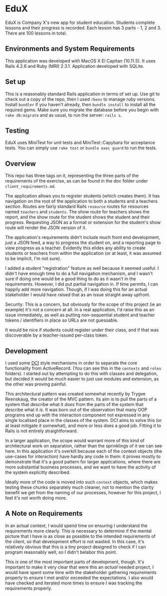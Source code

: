 # EduX

EduX is Company X's new app for student education. Students complete lessons and their progress is recorded. Each lesson has 3 parts - 1, 2 and 3. There are 100 lessons in total.

## Environments and System Requirements

This application was developed with MacOS X El Capitan (10.11.5). It uses Rails 4.2.6 and Ruby (MRI) 2.3.1. Application developed with SQLite.

## Set up

This is a reasonably standard Rails application in terms of set up. Use git to check out a copy of the repo, then I used `rbenv` to manage ruby versions. Install `bundler` if you haven't already, then `bundle install` to install all the required gems. Make sure you migrate the database before you begin with `rake db:migrate` and as usual, to run the server: `rails s`.

## Testing

EduX uses MiniTest for unit tests and MiniTest::Capybara for acceptance tests. You can simply use `rake test` or `bundle exec guard` to run the tests.

## Overview

This repo has three tags on it, representing the three parts of the requirements of the exercise, as can be found in the doc folder under `client_requirements.md`.

The application allows you to register students (which creates them). It has navigation on the root of the application to both a students and a teachers section. Routes are fairly standard Rails `resource` routes for resources named `teachers` and `students`. The show route for teachers shows the report, and the show route for the student shows the student and their progress. Requesting JSON as a format or extension for the student's show route will render the JSON version of it.

The application's requirements didn't include much front end development, just a JSON feed, a way to progress the student on, and a reporting page to view progress as a teacher. Evidently this elides any ability to create students or teachers from within the application (or at least, it was assumed to be implicit, I'm not sure).

I added a student "registration" feature as well because it seemed useful. I didn't have enough time to do a full navigation mechanism, and I wasn't sure if doing one would be a good thing to do as it wasn't in the requirements. However, I did put partial navigation in. If time permits, I can happily add more navigation. Though, if I was doing this for an actual stakeholder I would have raised that as an issue straight away upfront.

Security: This is a concern, but obviously for the scope of this project (ie an example) it's not a concern at all. In a real application, I'd raise this as an issue immediately, as well as putting non-sequential student and teacher tokens / identifiers in place so URLs are not guessable.

It would be nice if students could register under their class, and if that was discoverable by a teacher-issued per-class token.

## Development

I used some [DCI](https://en.wikipedia.org/wiki/Data,_context_and_interaction) style mechanisms in order to separate the core functionality from ActiveRecord. (You can see this in the `contexts` and `roles` folders). I started out by attempting to do this with classes and delegation, but decided it would be much easier to just use modules and extension, as the other was proving painful.

This architectural pattern was created somewhat recently by Trygve Reenskaug, the creator of the MVC pattern. Its aim is to pull the parts of a system that describe what it *does* from the parts of the system that describe what it *is*. It was born out of the observation that many OOP programs end up with the interaction component not expressed in any single localised place in the classes of the system. DCI aims to solve this (or at least mitigate it somewhat), and more or less does a good job. Fitting it to Rails is not entirely straightforward.

In a larger application, the scope would warrant more of this kind of architectural work on separation, rather than the sprinklings of it we can see here. In this application it's overkill because each of the context objects (the use-cases for interaction) have hardly any code in them: it proves mostly to demonstrate that it's a good pattern for larger applications, where there are more substantial business processes, and we want to have the activity of the system explicitly described.

Ideally more of the code is moved into such `context` objects, which makes testing these chunks separately much cleaner, not to mention the clarity benefit we get from the naming of our processes, however for this project, I feel it's not worth doing more.

## A Note on Requirements

In an actual context, I would spend time on ensuring I understand the requirements more clearly. This is necessary to determine if the mental picture that I have is as close as possible to the intended requirements of the client, so that development effort is not wasted. In this case, it's relatively obvious that this is a tiny project designed to check if I can program reasonably well, so I didn't belabor this point.

This *is* one of the most important parts of development, though. It's important to make it very clear that were this an *actual* needed project, I would have spent some time with the stakeholder gathering requirements properly to ensure I met and/or exceeded the expectations. I also would have checked and iterated more times to ensure I was tracking the requirements properly.

